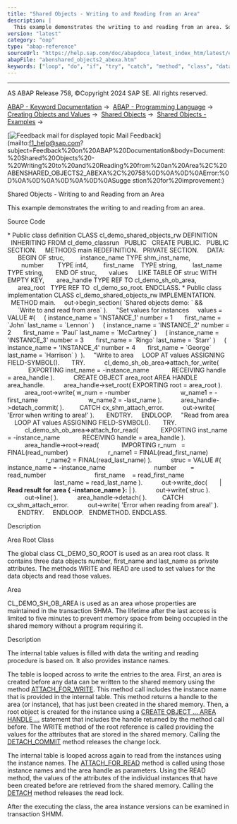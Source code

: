 ```yaml
---
title: "Shared Objects - Writing to and Reading from an Area"
description: |
  This example demonstrates the writing to and reading from an area. Source Code  Public class definition CLASS cl_demo_shared_objects_rw DEFINITION INHERITING FROM cl_demo_classrun PUBLIC CREATE PUBLIC. PUBLIC SECTION. METHODS main REDEFINITION. PRIVATE SECTION. DATA: BEGIN OF struc, instance
version: "latest"
category: "oop"
type: "abap-reference"
sourceUrl: "https://help.sap.com/doc/abapdocu_latest_index_htm/latest/en-US/abenshared_objects2_abexa.htm"
abapFile: "abenshared_objects2_abexa.htm"
keywords: ["loop", "do", "if", "try", "catch", "method", "class", "data", "internal-table", "abenshared", "objects2", "abexa"]
---
```


* * *

AS ABAP Release 758, ©Copyright 2024 SAP SE. All rights reserved.

[ABAP - Keyword Documentation](https://help.sap.com/doc/abapdocu_latest_index_htm/latest/en-US/abenabap.htm) →  [ABAP - Programming Language](https://help.sap.com/doc/abapdocu_latest_index_htm/latest/en-US/abenabap_reference.htm) →  [Creating Objects and Values](https://help.sap.com/doc/abapdocu_latest_index_htm/latest/en-US/abencreate_objects.htm) →  [Shared Objects](https://help.sap.com/doc/abapdocu_latest_index_htm/latest/en-US/abenabap_shared_objects.htm) →  [Shared Objects - Examples](https://help.sap.com/doc/abapdocu_latest_index_htm/latest/en-US/abenshm_examples_abexas.htm) → 

 [![](Mail.gif?object=Mail.gif "Feedback mail for displayed topic") Mail Feedback](mailto:f1_help@sap.com?subject=Feedback%20on%20ABAP%20Documentation&body=Document:%20Shared%20Objects%20-%20Writing%20to%20and%20Reading%20from%20an%20Area%2C%20ABENSHARED_OBJECTS2_ABEXA%2C%20758%0D%0A%0D%0AError:%0D%0A%0D%0A%0D%0A%0D%0ASugge
stion%20for%20improvement:)

Shared Objects - Writing to and Reading from an Area

This example demonstrates the writing to and reading from an area.

Source Code   

\* Public class definition
CLASS cl\_demo\_shared\_objects\_rw DEFINITION
  INHERITING FROM cl\_demo\_classrun
  PUBLIC
  CREATE PUBLIC.
  PUBLIC SECTION.
    METHODS main REDEFINITION.
  PRIVATE SECTION.
    DATA:
      BEGIN OF struc,
        instance\_name TYPE shm\_inst\_name,
        number        TYPE int4,
        first\_name    TYPE string,
        last\_name     TYPE string,
      END OF struc,
      values      LIKE TABLE OF struc WITH EMPTY KEY,
      area\_handle TYPE REF TO cl\_demo\_sh\_ob\_area,
      area\_root   TYPE REF TO  cl\_demo\_so\_root.
ENDCLASS.
\* Public class implementation
CLASS cl\_demo\_shared\_objects\_rw IMPLEMENTATION.
  METHOD main.
    out->begin\_section( \`Shared objects demo: \` &&
      \`Write to and read from area\` ).
    "Set values for instances
    values = VALUE #(
    ( instance\_name = 'INSTANCE\_1' number = 1
      first\_name = \`John\` last\_name = \`Lennon\` )
    ( instance\_name = 'INSTANCE\_2' number = 2
      first\_name = \`Paul\` last\_name = \`McCartney\` )
    ( instance\_name = 'INSTANCE\_3' number = 3
      first\_name = \`Ringo\` last\_name = \`Starr\` )
    ( instance\_name = 'INSTANCE\_4' number = 4
      first\_name = \`George\` last\_name = \`Harrison\` )  ).
    "Write to area
    LOOP AT values ASSIGNING FIELD-SYMBOL(<write>).
      TRY.
          cl\_demo\_sh\_ob\_area=>attach\_for\_write(
            EXPORTING inst\_name = <write>-instance\_name
            RECEIVING handle = area\_handle ).
          CREATE OBJECT area\_root AREA HANDLE area\_handle.
          area\_handle->set\_root( EXPORTING root = area\_root ).
          area\_root->write( w\_num = <write>-number
                            w\_name1 = <write>-first\_name
                            w\_name2 = <write>-last\_name ).
          area\_handle->detach\_commit( ).
        CATCH cx\_shm\_attach\_error.
          out->write( 'Error when writing to area!' ).
      ENDTRY.
    ENDLOOP.
    "Read from area
    LOOP AT values ASSIGNING FIELD-SYMBOL(<read>).
      TRY.
          cl\_demo\_sh\_ob\_area=>attach\_for\_read(
            EXPORTING inst\_name = <read>-instance\_name
            RECEIVING handle = area\_handle ).
          area\_handle->root->read(
            IMPORTING r\_num   = FINAL(read\_number)
                      r\_name1 = FINAL(read\_first\_name)
                      r\_name2 = FINAL(read\_last\_name) ).
          struc = VALUE #( instance\_name = <read>-instance\_name
                           number        = read\_number
                           first\_name    = read\_first\_name
                           last\_name = read\_last\_name ).
          out->write\_doc(
      | <b>Read result for area { <read>-instance\_name }:</b> | ).
          out->write( struc ).
          out->line( ).
          area\_handle->detach( ).
        CATCH cx\_shm\_attach\_error.
          out->write( 'Error when reading from area!' ).
      ENDTRY.
    ENDLOOP.
  ENDMETHOD.
ENDCLASS.

Description   

Area Root Class   

The global class CL\_DEMO\_SO\_ROOT is used as an area root class. It contains three data objects number, first\_name and last\_name as private attributes. The methods WRITE and READ are used to set values for the data objects and read those values.

Area   

CL\_DEMO\_SH\_OB\_AREA is used as an area whose properties are maintained in the transaction SHMA. The lifetime after the last access is limited to five minutes to prevent memory space from being occupied in the shared memory without a program requiring it.

Description   

The internal table values is filled with data the writing and reading procedure is based on. It also provides instance names.

The table is looped across to write the entries to the area. First, an area is created before any data can be written to the shared memory using the method [ATTACH\_FOR\_WRITE](https://help.sap.com/doc/abapdocu_latest_index_htm/latest/en-US/abenshm_cl_shm_area.htm). This method call includes the instance name that is provided in the internal table. This method returns a handle to the area (or instance), that has just been created in the shared memory. Then, a root object is created for the instance using a [CREATE OBJECT ... AREA HANDLE ...](https://help.sap.com/doc/abapdocu_latest_index_htm/latest/en-US/abapcreate_object_area_handle.htm) statement that includes the handle returned by the method call before. The WRITE method of the root reference is called providing the values for the attributes that are stored in the shared memory. Calling the [DETACH\_COMMIT](https://help.sap.com/doc/abapdocu_latest_index_htm/latest/en-US/abenshm_cl_shm_area.htm) method releases the change lock.

The internal table is looped across again to read from the instances using the instance names. The [ATTACH\_FOR\_READ](https://help.sap.com/doc/abapdocu_latest_index_htm/latest/en-US/abenshm_cl_shm_area.htm) method is called using those instance names and the area handle as parameters. Using the READ method, the values of the attributes of the individual instances that have been created before are retrieved from the shared memory. Calling the [DETACH](https://help.sap.com/doc/abapdocu_latest_index_htm/latest/en-US/abenshm_cl_shm_area.htm) method releases the read lock.

After the executing the class, the area instance versions can be examined in transaction SHMM.